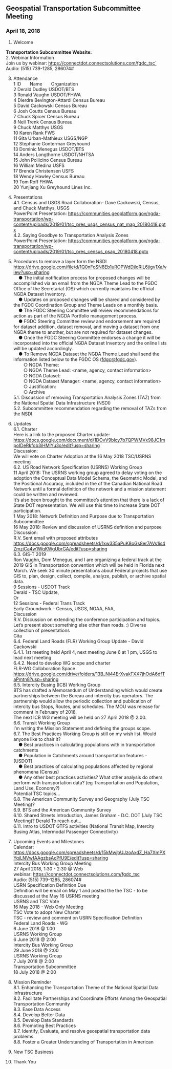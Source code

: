 
## Geospatial Transportation Subcommittee Meeting
### April 18, 2018
   
1. Welcome   
 
**Transportation Subcommittee Website:**   
2. Webinar Information   
Join us by webinar: https://connectdot.connectsolutions.com/fgdc_tsc`   
Audio: (515) 739-1285, 286074#   

3. Attendance   
1 ID &nbsp; &nbsp; &nbsp; Name &nbsp; &nbsp; &nbsp; Organization     
2 Derald Dudley  USDOT/BTS   
3 Ronald Vaughn  USDOT/FHWA   
4 Dierdre Bevington-Attardi  Census Bureau   
5 David Cackowski  Census Bureau   
6 Josh Coutts  Census Bureau   
7 Chuck Spicer Census Bureau   
8 Neil Trenk  Census Bureau   
9 Chuck Matthys USGS   
10 Karen Rank  FWS   
11 Gita Urban-Mathieux  USGS/NGP   
12 Stephanie Gonterman  Greyhound   
13 Dominic Menegus  USDOT/BTS   
14 Anders Longthorne   USDOT/NHTSA   
15 John Pollicino  Census Bureau   
16 William Medina  USFS   
17 Brenda Christensen  USFS   
18 Wendy Hawley  Census Bureau   
19 Tom Roff  FHWA   
20 Yunjiang Xu  Greyhound Lines Inc.   

4. Presentations   
4.1. Census and USGS Road Collaboration- Dave Cackowski, Census, and Chuck Matthys,
USGS   
PowerPoint Presentation: https://communities.geoplatform.gov/ngda-transportation/wp-content/uploads/2019/01/tsc_pres_usgs_census_nat_map_20180418.pptx   
4.2. Saying Goodbye to Transportation Analysis Zones   
PowerPoint Presentation: https://communities.geoplatform.gov/ngda-transportation/wp-content/uploads/2019/01/tsc_pres_census_psap_20180418.pptx

5. Procedures to remove a layer form the NSDI   
https://drive.google.com/file/d/1Q0nFoSN8Eb1uROPWdDjloRIL6jigv1Xa/view?usp=sharing   
&nbsp; &nbsp; ● The initial notification process for proposed changes will be accomplished via an email
from the NGDA Theme Lead to the FGDC Office of the Secretariat (OS) which currently
maintains the official NGDA Dataset Inventory.   
&nbsp; &nbsp; ● Updates on proposed changes will be shared and considered by the FGDC Coordination
Group and Theme Leads on a monthly basis.   
&nbsp; &nbsp; ● The FGDC Steering Committee will review recommendations for action as part of the
NGDA Portfolio management process.   
&nbsp; &nbsp; ● FGDC Steering Committee review and endorsement are required for dataset addition,
dataset removal, and moving a dataset from one NGDA theme to another, but are
not required for dataset changes.   
&nbsp; &nbsp; ● Once the FGDC Steering Committee endorses a change it will be incorporated into the
official NGDA Dataset Inventory and the online lists will be updated accordingly.   
&nbsp; &nbsp; ● To Remove NGDA Dataset the NGDA Theme Lead shall send the information listed
below to the FGDC OS (fdgc@fgdc.gov).   
&nbsp; &nbsp; &nbsp; &nbsp; ○ NGDA Theme: <theme name>   
&nbsp; &nbsp; &nbsp; &nbsp; ○ NGDA Theme Lead: <name, agency, contact information>   
&nbsp; &nbsp; &nbsp; &nbsp; ○ NGDA Dataset: <dataset name>  
&nbsp; &nbsp; &nbsp; &nbsp; ○ NGDA Dataset Manager: <name, agency, contact information>  
&nbsp; &nbsp; &nbsp; &nbsp; ○ Justification: <rationale for removal>  
&nbsp; &nbsp; &nbsp; &nbsp; ○ Archive <plan>  
5.1. Discussion of removing Transportation Analysis Zones (TAZ) from the National Spatial
Data Infrastructure (NSDI)   
5.2. Subcommittee recommendation regarding the removal of TAZs from the NSDI   
 
6. Updates   
6.1. Charter   
Here is a link to the proposed Charter update:   
https://docs.google.com/document/d/1DOvV9blcy7b7QPWMVx98JC1mpoIDeRkfob3iHMlYu3o/edit?usp=sharing   
Discussion:     
We will vote on Charter Adoption at the 16 May 2018 TSC/USRNS meeting   
6.2. US Road Network Specification (USRNS) Working Group   
11 April 2018: The USRNS working group agreed to delay voting on the adoption the Conceptual
Data Model Schema, the Geometric Model, and the Positional Accuracy, included in the of the
Canadian National Road Network until a formal definition of the network and a mission
statement could be written and reviewed.   
It’s also been brought to the committee’s attention that there is a lack of State DOT
representation. We will use this time to increase State DOT participation.   
1 May 2018: Network Definition and Purpose due to Transportation Subcommittee   
16 May 2018: Review and discussion of USRNS definition and purpose   
Discussion:   
R.V. Sent email with proposed attributes  
https://docs.google.com/spreadsheets/d/1xw335aPuK8oGs8er7AVs1is4ZmziCa4w1WqKWgUbrGA/edit?usp=sharing   
6.3. GIS-T 2019   
Ron Vaughn, Dom Menegus, and I are organizing a federal track at the 2019 GIS in
Transportation convention which will be held in Florida next March. We seek 30 minute
presentations about Federal projects that use GIS to, plan, design, collect, compile, analyze,
publish, or archive spatial data.   
9 Sessions - USDOT Track   
Derald - TSC Update,   
Or   
12 Sessions - Federal Trans Track   
Early Groundwork - Census, USGS, NOAA, FAA,   
Discussion   
R.V. Discussion on extending the conference participation and topics. Let’s present about
something else other than roads. :) Diverse collection of presentations    
Gita   
6.4. Federal Land Roads (FLR) Working Group Update - David Cackowski      
6.4.1. 1st meeting held April 4, next meeting June 6 at 1 pm, USGS to lead next meeting   
6.4.2. Need to develop WG scope and charter  
FLR-WG Collaboration Space  
https://drive.google.com/drive/folders/13B_Ni44ErXvakTXX7jhOdA6dfTaPmtn8?usp=sharing  
6.5. Intercity Busing (ICB) Working Group  
BTS has drafted a Memorandum of Understanding which would create partnerships between
the Bureau and intercity bus operators. The partnership would allow the periodic collection and
publication of intercity bus Stops, Routes, and schedules. The MOU was release for comment in
February of 2018.   
The next ICB WG meeting will be held on 27 April 2018 @ 2:00.   
6.6. Transit Working Group   
I’m writing the Mission Statement and defining the groups scope.   
6.7. The Best Practices Working Group is still on my wish list. Would anyone like to chair it?   
&nbsp; &nbsp; ● Best practices in calculating populations with in transportation catchments   
&nbsp; &nbsp; ● Population in Catchments around transportation features - (USDOT)   
&nbsp; &nbsp; ● Best practices of calculating populations affected by regional phenomena (Census)   
&nbsp; &nbsp; ● Any other best practices activities? What other analysis do others perform with
transportation data? (eg Transportation and Population, Land Use, Economy?)   
Potential TSC topics...   
6.8. The American Community Survey and Geography (July TSC Meeting)?  
6.9. BTS and the American Community Survey  
6.10. Shared Streets Introduction, James Graham - D.C. DOT (July TSC Meeting)? Derald To
reach out...  
6.11. Intro to USDOT GTFS activities (National Transit Map, Intercity Busing Atlas, Intermodal
Passenger Connectivity)   
 
7. Upcoming Events and Milestones   
Calendar:  
https://docs.google.com/spreadsheets/d/15kMwjbUJzoAxdZ_Ha7XmPXYqjLNVwfAAgzbsAcPfU9E/edit?usp=sharing   
Intercity Bus Working Group Meeting   
27 April 2018, 1:30 - 2:30 @ Web   
webinar: https://connectdot.connectsolutions.com/fgdc_tsc   
Audio: (515) 739-1285, 286074#   
USRN Specification Definition Due  
Definition will be email on May 1 and posted the the TSC - to be discussed at the May 16 USRNS meeting  
USRNS and TSC Vote  
16 May 2018 - Web Only Meeting  
TSC Vote to adopt New Charter  
TSC - review and comment on USRN Specification Definition  
Federal Land Roads - WG  
6 June 2018 @ 1:00  
USRNS Working Group  
6 June 2018 @ 2:00  
Intercity Bus Working Group  
29 June 2018 @ 2:00  
USRNS Working Group  
7 July 2018 @ 2:00  
Transportation Subcommittee  
18 July 2018 @ 2:00   

8. Mission Reminder  
8.1. Enhancing the Transportation Theme of the National Spatial Data Infrastructure   
8.2. Facilitate Partnerships and Coordinate Efforts Among the Geospatial Transportation Community   
8.3. Ease Data Access   
8.4. Develop Better Data  
8.5. Develop Data Standards  
8.6. Promoting Best Practices  
8.7. Identify, Evaluate, and resolve geospatial transportation data problems  
8.8. Foster a Greater Understanding of Transportation in American  

9. New TSC Business  

10. Thank You   
